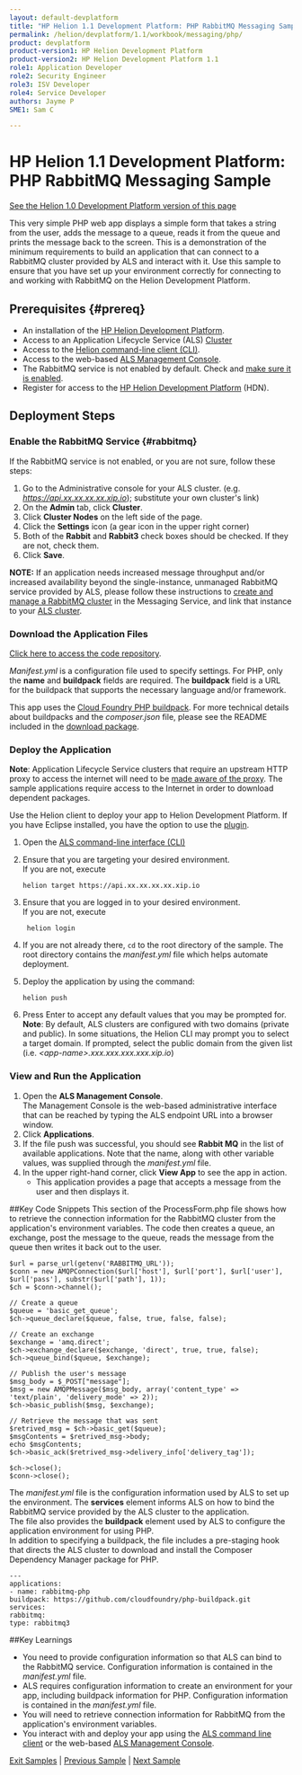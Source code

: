 ```yaml
---
layout: default-devplatform
title: "HP Helion 1.1 Development Platform: PHP RabbitMQ Messaging Sample"
permalink: /helion/devplatform/1.1/workbook/messaging/php/
product: devplatform
product-version1: HP Helion Development Platform
product-version2: HP Helion Development Platform 1.1
role1: Application Developer
role2: Security Engineer
role3: ISV Developer 
role4: Service Developer
authors: Jayme P
SME1: Sam C

---
```

<!--PUBLISHED-->

# HP Helion 1.1 Development Platform: PHP RabbitMQ Messaging Sample
[See the Helion 1.0 Development Platform version of this page](/helion/devplatform/workbook/messaging/php/)

This very simple PHP web app displays a simple form that takes a string from the user, adds the message to a queue, reads it from the queue and prints the message back to the screen. This is a demonstration of the minimum requirements to build an application that can connect to a RabbitMQ cluster provided by ALS and interact with it. Use this sample to ensure that you have set up your environment correctly for connecting to and working with RabbitMQ on the Helion Development Platform. 

## Prerequisites {#prereq}

- An installation of the [HP Helion Development Platform](/helion/devplatform/1.1/install/).
- Access to an Application Lifecycle Service (ALS) [Cluster](/helion/devplatform/1.1/als/admin/cluster/)
- Access to the [Helion command-line client (CLI)](/helion/devplatform/1.1/als/user/client/).
- Access to the web-based [ALS Management Console](/helion/devplatform/1.1/als/user/console/).
- The RabbitMQ service is not enabled by default. Check and [make sure it is enabled](#rabbitmq).
- Register for access to the [HP Helion Development Platform](https://helion.hpwsportal.com/catalog.html#/Home/Show) (HDN).

<!--## One-Button Deployment to HP Helion

You can deploy this app automatically with the button below or with the manual 
instructions further down. But before you push the button, ensure that you have taken care of the [prerequisites](#prereq).

<a href="https://deploynow.hpcloud.com/?repoUrl=https://github.com/HelionDevPlatform/helion-rabbitmq-php"><img src="media/deploynow.png"/></a>
-->
## Deployment Steps

### Enable the RabbitMQ Service {#rabbitmq}
If the RabbitMQ service is not enabled, or you are not sure, follow these steps:

1. Go to the Administrative console for your ALS cluster. (e.g. *https://api.xx.xx.xx.xx.xip.io*);  substitute your own cluster's link)
1. On the **Admin** tab, click **Cluster**.
2. Click **Cluster Nodes** on the left side of the page.
1. Click the **Settings** icon (a gear icon in the upper right corner)
1. Both of the **Rabbit** and **Rabbit3** check boxes should be checked. If they are not, check them.
1. Click **Save**.

**NOTE:** If an application needs increased message throughput and/or increased availability beyond the single-instance, unmanaged RabbitMQ service provided by ALS, please follow these instructions to [create and manage a RabbitMQ cluster](/helion/devplatform/1.1/messageservice/) in the Messaging Service, and link that instance to your [ALS cluster](/helion/devplatform/1.1/msgaas/als/).

### Download the Application Files
[Click here to access the code repository](https://github.com/HelionDevPlatform/helion-rabbitmq-php/).

*Manifest.yml* is a configuration file used to specify settings. For PHP, only the **name** and **buildpack** fields are required. The **buildpack** field is a URL for the buildpack that supports the necessary language and/or framework.

This app uses the [Cloud Foundry PHP buildpack](https://github.com/cloudfoundry/php-buildpack). For more technical details about buildpacks and the *composer.json* file, please see the README included in the [download package](https://github.com/HelionDevPlatform/helion-rabbitmq-php/).

### Deploy the Application
**Note**: Application Lifecycle Service clusters that require an upstream HTTP proxy to access the internet will need to be [made aware of the proxy](/helion/devplatform/1.1/als/admin/server/configuration/#staging-cache-app-http-proxy). The sample applications require access to the Internet in order to download dependent packages. 

Use the Helion client to deploy your app to Helion Development Platform.  If you have Eclipse installed, you have the option to use the [plugin](/helion/devplatform/1.1/eclipse/).

1.	Open the [ALS command-line interface (CLI)](/helion/devplatform/1.1/als/user/reference/client-ref/)
3.	Ensure that you are targeting your desired environment.  <br /> If you are not, execute
	
		helion target https://api.xx.xx.xx.xx.xip.io	


1. Ensure that you are logged in to your desired environment.  <br />If you are not, execute
	
		helion login
		
4.	If you are not already there, `cd` to the root directory of the sample. The 
  root directory contains the *manifest.yml* file which helps automate deployment.
5.	Deploy the application by using the command:
	
		helion push
	
6.	Press Enter to accept any default values that you may be prompted for. <br />**Note**: By default, ALS clusters are configured with two domains (private and public). In some situations, the Helion CLI may prompt you to select a target domain. If prompted, select the public domain from the given list (i.e. *&lt;app-name>.xxx.xxx.xxx.xxx.xip.io*)

### View and Run the Application
1. Open the **ALS Management Console**.  <br /> The Management Console is the web-based administrative interface that can be reached by typing the ALS endpoint URL into a browser window.
1. Click **Applications**.
1. If the file push was successful, you should see **Rabbit MQ** in the list of available applications. Note that the name, along with other variable values, was supplied through the *manifest.yml* file.
1. In the upper right-hand corner, click **View App** to see the app in action.
	-  This application provides a page that accepts a message from the user and then displays it.

##Key Code Snippets
This section of the ProcessForm.php file shows how to retrieve the connection information for the RabbitMQ cluster from the application's environment variables. The code then creates a queue, an exchange, post the message to the queue, reads the message from the queue then writes it back out to the user.

	$url = parse_url(getenv('RABBITMQ_URL'));
	$conn = new AMQPConnection($url['host'], $url['port'], $url['user'], $url['pass'], substr($url['path'], 1));
	$ch = $conn->channel();

	// Create a queue
	$queue = 'basic_get_queue';
	$ch->queue_declare($queue, false, true, false, false); 

	// Create an exchange
	$exchange = 'amq.direct';
	$ch->exchange_declare($exchange, 'direct', true, true, false);
	$ch->queue_bind($queue, $exchange);

	// Publish the user's message
	$msg_body = $_POST["message"];
	$msg = new AMQPMessage($msg_body, array('content_type' => 'text/plain', 'delivery_mode' => 2));
	$ch->basic_publish($msg, $exchange);

	// Retrieve the message that was sent
	$retrived_msg = $ch->basic_get($queue);
	$msgContents = $retrived_msg->body;
	echo $msgContents;
	$ch->basic_ack($retrived_msg->delivery_info['delivery_tag']);

	$ch->close();
	$conn->close(); 

 The *manifest.yml* file is the configuration information used by ALS to set up the environment. The **services** element informs ALS on how to bind the RabbitMQ service provided by the ALS cluster to the application. <br />The file also provides the **buildpack** element used by ALS to configure the application environment for using PHP.<br />In addition to specifying a buildpack, the file includes a pre-staging hook that directs the ALS cluster to download and install the Composer Dependency Manager package for PHP. 

	---
	applications:
	- name: rabbitmq-php
	buildpack: https://github.com/cloudfoundry/php-buildpack.git
	services:
	rabbitmq:
	type: rabbitmq3 

##Key Learnings

- You need to provide configuration information so that ALS can bind to the RabbitMQ service. Configuration information is contained in the *manifest.yml* file.
- ALS requires configuration information to create an environment for your app, including buildpack information for PHP. Configuration information is contained in the *manifest.yml* file.
- You will need to retrieve connection information for RabbitMQ from the application's environment variables.
- You interact with and deploy your app using the [ALS command line client](/helion/devplatform/1.1/als/user/reference/client-ref/) or the web-based [ALS Management Console](/helion/devplatform/1.1/als/user/console/).

[Exit Samples](/helion/devplatform/1.1/appdev) | [Previous Sample](/helion/devplatform/1.1/workbook/database/php/) | [Next Sample](/helion/devplatform/1.1/workbook/helloworld/php/)
 
